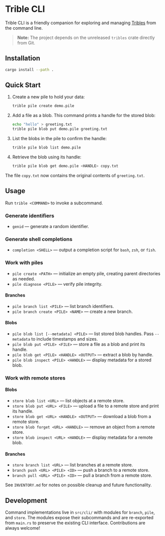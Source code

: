 # Trible CLI

Trible CLI is a friendly companion for exploring and managing
[Tribles](https://github.com/triblespace/tribles-rust) from the command line.

> **Note:** The project depends on the unreleased `tribles` crate directly
> from Git.

## Installation

```bash
cargo install --path .
```

## Quick Start

1. Create a new pile to hold your data:

   ```bash
   trible pile create demo.pile
   ```

2. Add a file as a blob. This command prints a handle for the stored blob:

   ```bash
   echo "hello" > greeting.txt
   trible pile blob put demo.pile greeting.txt
   ```

3. List the blobs in the pile to confirm the handle:

   ```bash
   trible pile blob list demo.pile
   ```

4. Retrieve the blob using its handle:

   ```bash
   trible pile blob get demo.pile <HANDLE> copy.txt
   ```

The file `copy.txt` now contains the original contents of `greeting.txt`.

## Usage

Run `trible <COMMAND>` to invoke a subcommand.

### Generate identifiers

- `genid` — generate a random identifier.

### Generate shell completions

- `completion <SHELL>` — output a completion script for `bash`, `zsh`, or `fish`.

### Work with piles

- `pile create <PATH>` — initialize an empty pile, creating parent directories as needed.
- `pile diagnose <PILE>` — verify pile integrity.

#### Branches

- `pile branch list <PILE>` — list branch identifiers.
- `pile branch create <PILE> <NAME>` — create a new branch.

#### Blobs

- `pile blob list [--metadata] <PILE>` — list stored blob handles. Pass `--metadata` to include timestamps and sizes.
- `pile blob put <PILE> <FILE>` — store a file as a blob and print its handle.
- `pile blob get <PILE> <HANDLE> <OUTPUT>` — extract a blob by handle.
- `pile blob inspect <PILE> <HANDLE>` — display metadata for a stored blob.

### Work with remote stores

#### Blobs

- `store blob list <URL>` — list objects at a remote store.
- `store blob put <URL> <FILE>` — upload a file to a remote store and print its handle.
- `store blob get <URL> <HANDLE> <OUTPUT>` — download a blob from a remote store.
- `store blob forget <URL> <HANDLE>` — remove an object from a remote store.
- `store blob inspect <URL> <HANDLE>` — display metadata for a remote blob.

#### Branches

- `store branch list <URL>` — list branches at a remote store.
- `branch push <URL> <PILE> <ID>` — push a branch to a remote store.
- `branch pull <URL> <PILE> <ID>` — pull a branch from a remote store.

See `INVENTORY.md` for notes on possible cleanup and future functionality.

## Development

Command implementations live in `src/cli/` with modules for `branch`, `pile`,
and `store`. The modules expose their subcommands and are re-exported from
`main.rs` to preserve the existing CLI interface. Contributions are always
welcome!
